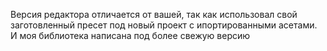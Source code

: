 Версия редактора отличается от вашей, так как использовал свой заготовленный пресет под новый проект с ипортированными асетами.
И моя библиотека написана под более свежую версию
